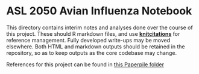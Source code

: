 # ASL 2050 Avian Influenza Notebook

This directory contains interim notes and analyses done over the course of
this project. These should R markdown files, and use
**[knitcitations]()** for reference management. Fully developed write-ups may be moved elsewhere.  Both HTML and markdown outputs should be retained in the repository,
so as to keep outputs as the core codebase may change.

References for this project can be found in
[this Paperpile folder](https://paperpile.com/shared/NmMQtu)